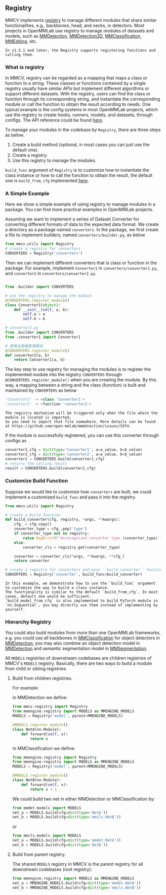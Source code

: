 ## Registry

MMCV implements [registry](https://github.com/open-mmlab/mmcv/blob/master/mmcv/utils/registry.py) to manage different modules that share similar functionalities, e.g., backbones, head, and necks, in detectors.
Most projects in OpenMMLab use registry to manage modules of datasets and models, such as [MMDetection](https://github.com/open-mmlab/mmdetection), [MMDetection3D](https://github.com/open-mmlab/mmdetection3d), [MMClassification](https://github.com/open-mmlab/mmclassification), [MMEditing](https://github.com/open-mmlab/mmediting), etc.

```{note}
In v1.5.1 and later, the Registry supports registering functions and calling them.
```

### What is registry

In MMCV, registry can be regarded as a mapping that maps a class or function to a string.
These classes or functions contained by a single registry usually have similar APIs but implement different algorithms or support different datasets.
With the registry, users can find the class or function through its corresponding string, and instantiate the corresponding module or call the function to obtain the result according to needs.
One typical example is the config systems in most OpenMMLab projects, which use the registry to create hooks, runners, models, and datasets, through configs.
The API reference could be found [here](https://mmcv.readthedocs.io/en/latest/api.html?highlight=registry#mmcv.utils.Registry).

To manage your modules in the codebase by `Registry`, there are three steps as below.

1. Create a build method (optional, in most cases you can just use the default one).
2. Create a registry.
3. Use this registry to manage the modules.

`build_func` argument of `Registry` is to customize how to instantiate the class instance or how to call the function to obtain the result, the default one is `build_from_cfg` implemented [here](https://mmcv.readthedocs.io/en/latest/api.html?highlight=registry#mmcv.utils.build_from_cfg).

### A Simple Example

Here we show a simple example of using registry to manage modules in a package.
You can find more practical examples in OpenMMLab projects.

Assuming we want to implement a series of Dataset Converter for converting different formats of data to the expected data format.
We create a directory as a package named `converters`.
In the package, we first create a file to implement builders, named `converters/builder.py`, as below

```python
from mmcv.utils import Registry
# create a registry for converters
CONVERTERS = Registry('converters')
```

Then we can implement different converters that is class or function in the package. For example, implement `Converter1` in `converters/converter1.py`, and `converter2` in `converters/converter2.py`.

```python

from .builder import CONVERTERS

# use the registry to manage the module
@CONVERTERS.register_module()
class Converter1(object):
    def __init__(self, a, b):
        self.a = a
        self.b = b
```

```python
# converter2.py
from .builder import CONVERTERS
from .converter1 import Converter1

# 使用注册器管理模块
@CONVERTERS.register_module()
def converter2(a, b)
    return Converter1(a, b)
```

The key step to use registry for managing the modules is to register the implemented module into the registry `CONVERTERS` through
`@CONVERTERS.register_module()` when you are creating the module. By this way, a mapping between a string and the class (function) is built and maintained by `CONVERTERS` as below

```python
'Converter1' -> <class 'Converter1'>
'converter2' -> <function 'converter2'>
```

```{note}
The registry mechanism will be triggered only when the file where the module is located is imported.
So you need to import that file somewhere. More details can be found at https://github.com/open-mmlab/mmdetection/issues/5974.
```

If the module is successfully registered, you can use this converter through configs as

```python
converter1_cfg = dict(type='Converter1', a=a_value, b=b_value)
converter2_cfg = dict(type='converter2', a=a_value, b=b_value)
converter1 = CONVERTERS.build(converter1_cfg)
# returns the calling result
result = CONVERTERS.build(converter2_cfg)
```

### Customize Build Function

Suppose we would like to customize how `converters` are built, we could implement a customized `build_func` and pass it into the registry.

```python
from mmcv.utils import Registry

# create a build function
def build_converter(cfg, registry, *args, **kwargs):
    cfg_ = cfg.copy()
    converter_type = cfg_.pop('type')
    if converter_type not in registry:
        raise KeyError(f'Unrecognized converter type {converter_type}')
    else:
        converter_cls = registry.get(converter_type)

    converter = converter_cls(*args, **kwargs, **cfg_)
    return converter

# create a registry for converters and pass ``build_converter`` function
CONVERTERS = Registry('converter', build_func=build_converter)
```

```{note}
In this example, we demonstrate how to use the `build_func` argument to customize the way to build a class instance.
The functionality is similar to the default `build_from_cfg`. In most cases, default one would be sufficient.
`build_model_from_cfg` is also implemented to build PyTorch module in `nn.Sequential`, you may directly use them instead of implementing by yourself.
```

### Hierarchy Registry

You could also build modules from more than one OpenMMLab frameworks, e.g. you could use all backbones in [MMClassification](https://github.com/open-mmlab/mmclassification) for object detectors in [MMDetection](https://github.com/open-mmlab/mmdetection), you may also combine an object detection model in [MMDetection](https://github.com/open-mmlab/mmdetection) and semantic segmentation model in [MMSegmentation](https://github.com/open-mmlab/mmsegmentation).

All `MODELS` registries of downstream codebases are children registries of MMCV's `MODELS` registry.
Basically, there are two ways to build a module from child or sibling registries.

1. Build from children registries.

   For example:

   In MMDetection we define:

   ```python
   from mmcv.registry import Registry
   from mmengine.registry import MODELS as MMENGINE_MODELS
   MODELS = Registry('model', parent=MMENGINE_MODELS)

   @MODELS.register_module()
   class NetA(nn.Module):
       def forward(self, x):
           return x
   ```

   In MMClassification we define:

   ```python
   from mmengine.registry import Registry
   from mmengine.registry import MODELS as MMENGINE_MODELS
   MODELS = Registry('model', parent=MMENGINE_MODELS)

   @MODELS.register_module()
   class NetB(nn.Module):
       def forward(self, x):
           return x + 1
   ```

   We could build two net in either MMDetection or MMClassification by:

   ```python
   from mmdet.models import MODELS
   net_a = MODELS.build(cfg=dict(type='NetA'))
   net_b = MODELS.build(cfg=dict(type='mmcls.NetB'))
   ```

   or

   ```python
   from mmcls.models import MODELS
   net_a = MODELS.build(cfg=dict(type='mmdet.NetA'))
   net_b = MODELS.build(cfg=dict(type='NetB'))
   ```

2. Build from parent registry.

   The shared `MODELS` registry in MMCV is the parent registry for all downstream codebases (root registry):

   ```python
   from mmengine.registry import MODELS as MMENGINE_MODELS
   net_a = MMENGINE_MODELS.build(cfg=dict(type='mmdet.NetA'))
   net_b = MMENGINE_MODELS.build(cfg=dict(type='mmcls.NetB'))
   ```
